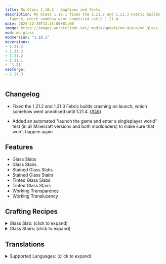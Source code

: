 ```yaml
---
title: Mo Glass 1.10.1 - Bugfixes and Tests
description: Mo Glass 1.10.1 fixes the 1.21.2 and 1.21.3 Fabric builds crashing on
  launch, which somehow went unnoticed until 1.21.4.
date: 2024-12-20T13:15:00+01:00
image: https://images.wurstclient.net/_media/update/mo-glass/mo_glass_1.10.1_540p.webp
mod: mo-glass
modversion: "1.10.1"
mcversions:
- 1.21.4
- 1.21.3
- 1.21.2
- 1.21.1
- '1.21'
neoforge:
- 1.21.3
---
```

## Changelog

- Fixed the 1.21.2 and 1.21.3 Fabric builds crashing on launch, which somehow went unnoticed until 1.21.4. ([#46](https://github.com/Wurst-Imperium/Mo-Glass/issues/46))

- Added an automated "launch the game and enter a singleplayer world" test (in all Minecraft versions and both modloaders) to make sure that won't happen again.

## Features

- Glass Slabs
- Glass Stairs
- Stained Glass Slabs
- Stained Glass Stairs
- Tinted Glass Slabs
- Tinted Glass Stairs
- Working Transparency
- Working Translucency

## Crafting Recipes

<details>
  <summary>Glass Slab: (click to expand)</summary>
  
  ![glass slab crafting recipe](https://user-images.githubusercontent.com/10100202/69957444-5a2ddc80-150b-11ea-8c8c-e2afc5d72fb7.png)  
  ![glass slab stonecutter recipe](https://user-images.githubusercontent.com/10100202/70445670-2a974b00-1a9c-11ea-9a09-46c304cd167b.png)
</details>

<details>
  <summary>Glass Stairs: (click to expand)</summary>
  
  ![glass stairs crafting recipe](https://user-images.githubusercontent.com/10100202/69957446-5bf7a000-150b-11ea-8e61-d189de63333d.png)  
  ![glass stairs stonecutter recipe](https://user-images.githubusercontent.com/10100202/70445677-2c610e80-1a9c-11ea-8e1b-108863b47124.png)
</details>

## Translations

<details>
  <summary>Supported Languages: (click to expand)</summary>

  - Chinese (Simplified/Mainland)
  - Chinese (Traditional/Taiwan)
  - English (US)
  - French (France)
  - German (Germany)
  - Italian (Italy)
  - Japanese (Japan)
  - Oshiwambo (Oshindonga)
  - Oshiwambo (Oshikwanyama)
  - Portuguese (Brazil)
  - Russian (Russia)
  - Spanish (Argentina)
  - Spanish (Chile)
  - Spanish (Ecuador)
  - Spanish (Spain)
  - Spanish (Mexico)
  - Spanish (Uruguay)
  - Spanish (Venezuela)
</details>
